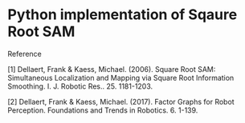 # Python implementation of Sqaure Root SAM

Reference       

[1] Dellaert, Frank & Kaess, Michael. (2006). Square Root SAM: Simultaneous Localization and Mapping via Square Root Information Smoothing. I. J. Robotic Res.. 25. 1181-1203.   
   
[2] Dellaert, Frank & Kaess, Michael. (2017). Factor Graphs for Robot Perception. Foundations and Trends in Robotics. 6. 1-139. 

